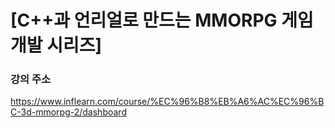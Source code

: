 # [C++과 언리얼로 만드는 MMORPG 게임 개발 시리즈]

### 강의 주소
https://www.inflearn.com/course/%EC%96%B8%EB%A6%AC%EC%96%BC-3d-mmorpg-2/dashboard
